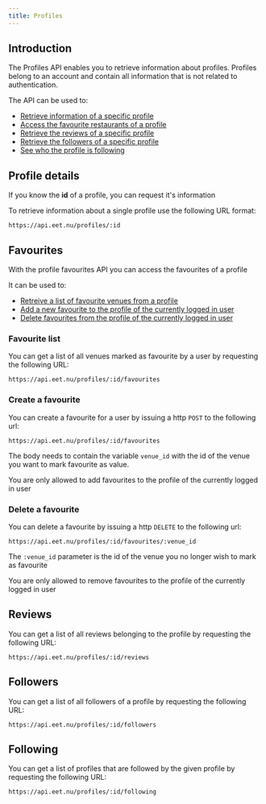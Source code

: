```yaml
---
title: Profiles
---
```


## Introduction

The Profiles API enables you to retrieve information about profiles. Profiles belong to an account and contain all information that is not related to authentication.

The API can be used to:

 * [Retrieve information of a specific profile](#profile_details)
 * [Access the favourite restaurants of a profile](#favourites)
 * [Retrieve the reviews of a specific profile](#reviews)
 * [Retrieve the followers of a specific profile](#followers)
 * [See who the profile is following](#following)
 
## Profile details

If you know the **id** of a profile, you can request it's information

To retrieve information about a single profile use the following URL format:

    https://api.eet.nu/profiles/:id

## Favourites

With the profile favourites API you can access the favourites of a profile

It can be used to:

 * [Retreive a list of favourite venues from a profile](#favourites_list)
 * [Add a new favourite to the profile of the currently logged in user](#create_a_favourite)
 * [Delete favourites from the profile of the currently logged in user](#delete_a_favourite)

### Favourite list

You can get a list of all venues marked as favourite by a user by requesting the following URL:

    https://api.eet.nu/profiles/:id/favourites

### Create a favourite

You can create a favourite for a user by issuing a http `POST` to the following url:

    https://api.eet.nu/profiles/:id/favourites

The body needs to contain the variable `venue_id` with the id of the venue you want to mark favourite as value.

You are only allowed to add favourites to the profile of the currently logged in user

### Delete a favourite

You can delete a favourite by issuing a http `DELETE` to the following url:

    https://api.eet.nu/profiles/:id/favourites/:venue_id
    
The `:venue_id` parameter is the id of the venue you no longer wish to mark as favourite

You are only allowed to remove favourites to the profile of the currently logged in user

## Reviews

You can get a list of all reviews belonging to the profile by requesting the following URL:

    https://api.eet.nu/profiles/:id/reviews
    
## Followers

You can get a list of all followers of a profile by requesting the following URL:

    https://api.eet.nu/profiles/:id/followers

## Following

You can get a list of profiles that are followed by the given profile by requesting the following URL:

    https://api.eet.nu/profiles/:id/following

